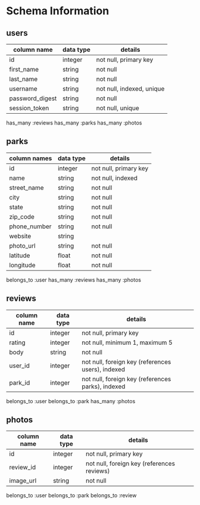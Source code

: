 # Schema Information

## users
column name     | data type | details
----------------|-----------|-----------------------
id              | integer   | not null, primary key
first_name      | string    | not null
last_name       | string    | not null
username        | string    | not null, indexed, unique
password_digest | string    | not null
session_token   | string    | not null, unique

has_many :reviews
has_many :parks
has_many :photos

## parks
column names    | data type | details
----------------|-----------|----------------------
id              | integer   | not null, primary key
name            | string    | not null, indexed
street_name     | string    | not null
city            | string    | not null
state           | string    | not null
zip_code        | string    | not null
phone_number    | string    | not null
website         | string    |
photo_url       | string    | not null
latitude        | float     | not null
longitude       | float     | not null

belongs_to :user
has_many :reviews
has_many :photos

## reviews
column name     | data type | details
----------------|-----------|-----------------------
id              | integer   | not null, primary key
rating          | integer   | not null, minimum 1, maximum 5
body            | string    | not null
user_id         | integer   | not null, foreign key (references users), indexed
park_id         | integer   | not null, foreign key (references parks), indexed  

belongs_to :user
belongs_to :park
has_many :photos


## photos
column name   | data type | details
--------------|-----------|-----------------------
id            | integer   | not null, primary key
review_id     | integer   | not null, foreign key (references reviews)
image_url     | string    | not null


belongs_to :user
belongs_to :park
belongs_to :review
